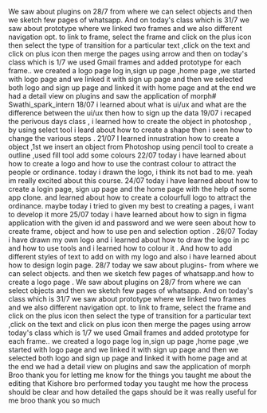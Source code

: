 We saw about plugins on 28/7  from where we can select objects and then we sketch few pages of whatsapp. And on today's class which is 31/7 we saw about prototype where we linked two frames and we also different navigation opt. to link to frame, select the frame and click on the plus icon then select the type of transition for a particular text ,click on the text and click on plus icon then merge the pages using arrow and then on today's class which is 1/7 we used Gmail frames and added prototype for each frame.. we created a logo page log in,sign up page  ,home page ,we started with logo page and we linked it with sign up page and then we selected both logo and sign up page and linked it with home page and at the end we had a detail view on plugins and saw the application of morph# Swathi_spark_intern
18/07 i learned about what is ui/ux and what are the difference between the ui/ux then how to sign up the data 
19/07 i recaped the perivous days class , i learned how to create the object in photoshop , by using select tool i leard about how to create a shape then i seen how to change the various steps .
21/07 I learned innustration how to create a object ,1st we insert an object from Photoshop using pencil tool to create a outline ,used fill tool add some colours 
22/07 today i have learned about how to create a logo and how to use the contrast colour to attract the people or ordinance. today i drawn the logo, i think its not bad to me. yeah im really excited about this course.
24/07 today i have learned about how to create a login page, sign up page and the home page with the help of some app clone. and learned about how to create a colourfull logo to attract the ordinance. maybe today i tried to given my best to creating a pages, i want to develop it more
25/07 today i have learned about how to sign in figma application with the given id and password and we were seen about how to create frame, object and how to use pen and selection option .
26/07 Today i have drawn my own logo and i learned about how to draw the logo in pc and how to use tools and i learned how to colour it . And how to add different styles of text to add on with my logo and also i have learned about how to design login page. 
28/7 today we saw about plugins- from where we can select objects. and then we sketch few pages of whatsapp.and how to create a logo page .
We saw about plugins on 28/7  from where we can select objects and then we sketch few pages of whatsapp. 
And on today's class which is 31/7 we saw about prototype where we linked two frames and we also different navigation opt. to link to frame, select the frame and click on the plus icon then select the type of transition for a particular text ,click on the text and click on plus icon then merge the pages using arrow 
today's class which is 1/7 we used Gmail frames and added prototype for each frame.. we created a logo page log in,sign up page  ,home page ,we started with logo page and we linked it with sign up page and then we selected both logo and sign up page and linked it with home page and at the end we had a detail view on plugins and saw the application of morph
Broo thank you for letting  me know for the things you taught me about the editing that Kishore bro performed today you taught me how the process should be clear and how detailed the gaps should be   it was really useful for me broo thank you so much
